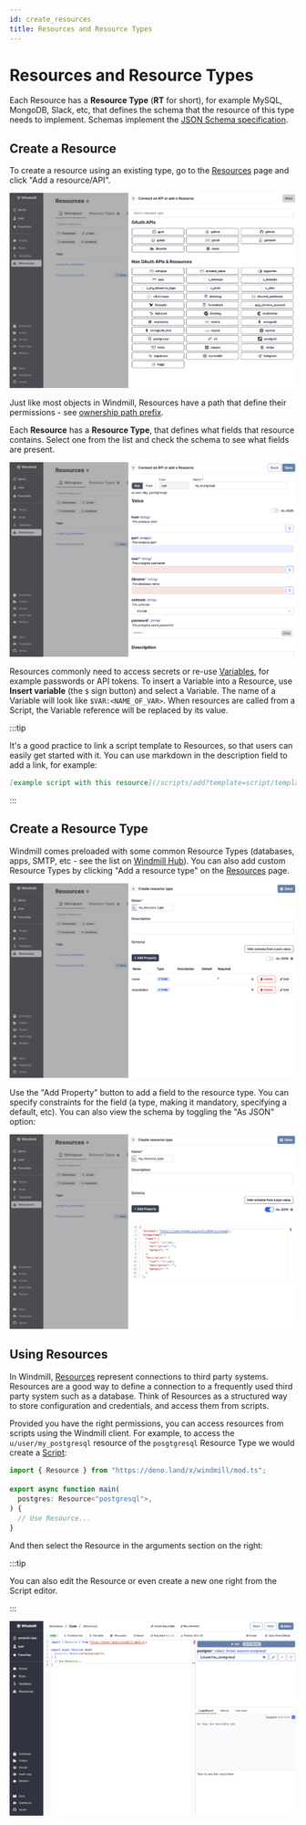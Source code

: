 ```yaml
---
id: create_resources
title: Resources and Resource Types
---
```


# Resources and Resource Types

Each Resource has a **Resource Type** (**RT** for short), for example MySQL,
MongoDB, Slack, etc, that defines the schema that the resource of this type
needs to implement. Schemas implement the
[JSON Schema specification](https://json-schema.org/).

## Create a Resource

To create a resource using an existing type, go to the
[Resources](https://app.windmill.dev/resources) page and click "Add a
resource/API".

![Add a resource](./add_resource.png)

Just like most objects in Windmill, Resources have a path that define their
permissions - see [ownership path prefix](../../reference/index.md#owner).

Each **Resource** has a **Resource Type**, that defines what fields that
resource contains. Select one from the list and check the schema to see what
fields are present.

![Add resource example](./add_resource_postgresql.png)

Resources commonly need to access secrets or re-use
[Variables](../2_variables_and_secrets/index.md), for example passwords or API
tokens. To insert a Variable into a Resource, use **Insert variable** (the `$`
sign button) and select a Variable. The name of a Variable will look like
`$VAR:<NAME_OF_VAR>`. When resources are called from a Script, the Variable
reference will be replaced by its value.

:::tip

It's a good practice to link a script template to Resources, so that users can
easily get started with it. You can use markdown in the description field to add
a link, for example:

```md
[example script with this resource](/scripts/add?template=script/template/path)
```

:::

## Create a Resource Type

Windmill comes preloaded with some common Resource Types (databases, apps, SMTP,
etc - see the list on [Windmill Hub](https://hub.windmill.dev/resources)). You
can also add custom Resource Types by clicking "Add a resource type" on the
[Resources](https://app.windmill.dev/resources) page.

![Create resource type](./add_resource_type.png)

Use the "Add Property" button to add a field to the resource type. You can
specify constraints for the field (a type, making it mandatory, specifying a
default, etc). You can also view the schema by toggling the "As JSON" option:

![Resource type schema view](./resource_type_json.png)

## Using Resources

In Windmill, [Resources](../../reference/index.md#resource) represent
connections to third party systems. Resources are a good way to define a
connection to a frequently used third party system such as a database. Think of
Resources as a structured way to store configuration and credentials, and access
them from scripts.

Provided you have the right permissions, you can access resources from scripts
using the Windmill client. For example, to access the `u/user/my_postgresql`
resource of the `posgtgresql` Resource Type we would create a
[Script](../../reference/index.md#scripts):

```typescript
import { Resource } from "https://deno.land/x/windmill/mod.ts";

export async function main(
  postgres: Resource<"postgresql">,
) {
  // Use Resource...
}
```

And then select the Resource in the arguments section on the right:

:::tip

You can also edit the Resource or even create a new one right from the Script
editor.

:::

![Select resource](./select_resource.png)
